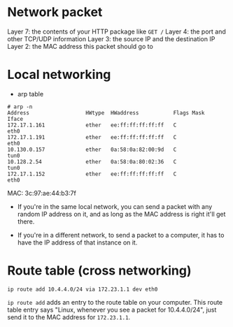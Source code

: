 # Network packet

Layer 7: the contents of your HTTP package like `GET /`
Layer 4: the port and other TCP/UDP information
Layer 3: the source IP and the destination IP
Layer 2: the MAC address this packet should go to

# Local networking

- arp table

```
# arp -n
Address                  HWtype  HWaddress           Flags Mask            Iface
172.17.1.161             ether   ee:ff:ff:ff:ff:ff   C                     eth0
172.17.1.191             ether   ee:ff:ff:ff:ff:ff   C                     eth0
10.130.0.157             ether   0a:58:0a:82:00:9d   C                     tun0
10.128.2.54              ether   0a:58:0a:80:02:36   C                     tun0
172.17.1.152             ether   ee:ff:ff:ff:ff:ff   C                     eth0
```

MAC: 3c:97:ae:44:b3:7f

- If you're in the same local network, you can send a packet with any random IP
  address on it, and as long as the MAC address is right it'll get there.

- If you're in a different network, to send a packet to a computer, it has to
  have the IP address of that instance on it.

# Route table (cross networking)

```
ip route add 10.4.4.0/24 via 172.23.1.1 dev eth0
```

`ip route add` adds an entry to the route table on your computer. This route
table entry says "Linux, whenever you see a packet for 10.4.4.0/24", just send
it to the MAC address for `172.23.1.1`.
